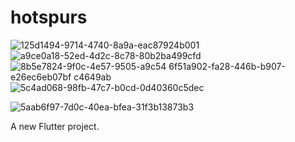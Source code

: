 # hotspurs
![125d1494-9714-4740-8a9a-eac87924b001](https://user-images.githubusercontent.com/85686787/161373862-df8823de-f540-4961-a064-0d06b1b2ff52.jpg)
![a9ce0a18-52ed-4d2c-8c78-80b2ba499cfd](https://user-images.githubusercontent.com/85686787/161373870-ec3088bd-72e1-485b-9ab8-f6c2c4f7f0cb.jpg)
![8b5e7824-9f0c-4e57-9505-a9c54
![6f51a902-fa28-446b-b907-e26ec6eb07bf](https://user-images.githubusercontent.com/85686787/161373888-0f4b4789-dd2d-42bf-92c9-9dc6ae009f66.jpg)
c4649ab](https://user-images.githubusercontent.com/85686787/161373874-82290e7e-8713-4d52-b1d6-85aeed5ce99d.jpg)
![5c4ad068-98fb-47c7-b0cd-0d40360c5dec](https://user-images.githubusercontent.com/85686787/161373884-b119c630-664d-48a5-b3a5-562d59d1ef05.jpg)

![5aab6f97-7d0c-40ea-bfea-31f3b13873b3](https://user-images.githubusercontent.com/85686787/161373880-734cbbd0-38c9-4c62-810b-1d9ed53846fe.jpg)


A new Flutter project.
